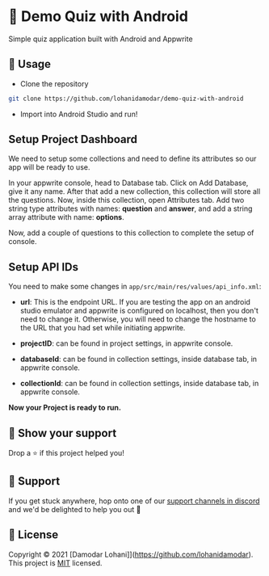 # 🤖 Demo Quiz with Android

Simple quiz application built with Android and Appwrite

## 🚀 Usage

- Clone the repository

```sh
git clone https://github.com/lohanidamodar/demo-quiz-with-android
```

- Import into Android Studio and run!

## Setup Project Dashboard

We need to setup some collections and need to define its attributes so our app will be ready to use.

In your appwrite console, head to Database tab. Click on Add Database, give it any name. After that add a new collection, this collection will store all the questions. Now, inside this collection, open Attributes tab. Add two string type attributes with names: **question** and **answer**, and add a string array attribute with name: **options**.

Now, add a couple of questions to this collection to complete the setup of console.

## Setup API IDs

You need to make some changes in `app/src/main/res/values/api_info.xml`:

- **url**: This is the endpoint URL. If you are testing the app on an android studio emulator and appwrite is configured on localhost, then you don't need to change it. Otherwise, you will need to change the hostname to the URL that you had set while initiating appwrite.

- **projectID**: can be found in project settings, in appwrite console.

- **databaseId**: can be found in collection settings, inside database tab, in appwrite console.

- **collectionId**: can be found in collection settings, inside database tab, in appwrite console.

**Now your Project is ready to run.**

## 🙌 Show your support

Drop a ⭐️ if this project helped you!

## 🤕 Support

If you get stuck anywhere, hop onto one of our [support channels in discord](https://appwrite.io/discord) and we'd be delighted to help you out 🤝

## 📝 License

Copyright © 2021 [Damodar Lohani]](https://github.com/lohanidamodar).<br />
This project is [MIT](./LICENSE.md) licensed.
